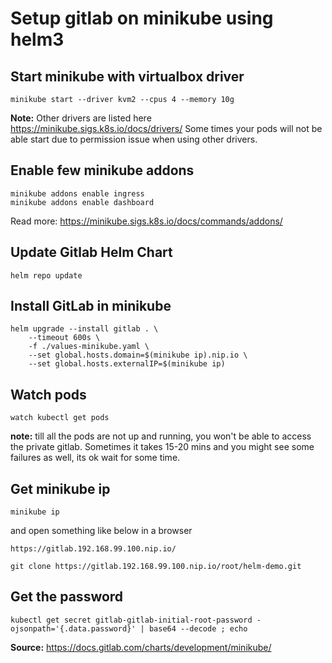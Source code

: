 # Setup gitlab on minikube using helm3

## Start minikube with virtualbox driver
```
minikube start --driver kvm2 --cpus 4 --memory 10g
```

**Note:** Other drivers are listed here https://minikube.sigs.k8s.io/docs/drivers/
Some times your pods will not be able start due to permission issue when using other drivers.

## Enable few minikube addons
```
minikube addons enable ingress
minikube addons enable dashboard
```
Read more: https://minikube.sigs.k8s.io/docs/commands/addons/

## Update Gitlab Helm Chart
```
helm repo update
```

## Install GitLab in minikube
```
helm upgrade --install gitlab . \
    --timeout 600s \
    -f ./values-minikube.yaml \
    --set global.hosts.domain=$(minikube ip).nip.io \
    --set global.hosts.externalIP=$(minikube ip)
```

## Watch pods
```
watch kubectl get pods
```
**note:** till all the pods are not up and running, you won't be able to access the private gitlab. Sometimes it takes 15-20 mins and you might see some failures as well, its ok wait for some time.

## Get minikube ip
```
minikube ip
```
and open something like below in a browser
```
https://gitlab.192.168.99.100.nip.io/
```

```
git clone https://gitlab.192.168.99.100.nip.io/root/helm-demo.git
```

## Get the password
```
kubectl get secret gitlab-gitlab-initial-root-password -ojsonpath='{.data.password}' | base64 --decode ; echo
```

**Source:** https://docs.gitlab.com/charts/development/minikube/
